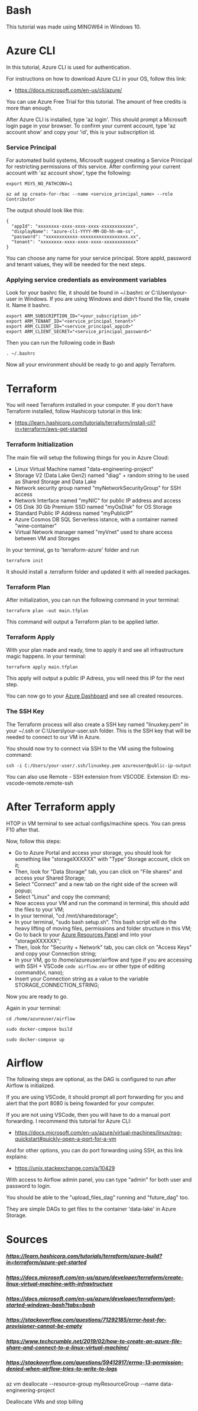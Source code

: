 # Bash

This tutorial was made using MINGW64 in Windows 10.

# Azure CLI

In this tutorial, Azure CLI is used for authentication. 

For instructions on how to download Azure CLI in your OS, follow this link:
* https://docs.microsoft.com/en-us/cli/azure/

You can use Azure Free Trial for this tutorial.
The amount of free credits is more than enough.

After Azure CLI is installed, type 'az login'. This should prompt a Microsoft login page in your browser.
To confirm your current account, type 'az account show' and copy your 'id', this is your subscription id.

### Service Principal

For automated build systems, Microsoft suggest creating a Service Principal for restricting permissions of this service.
After confirming your current account with 'az account show', type the following:

```
export MSYS_NO_PATHCONV=1

az ad sp create-for-rbac --name <service_principal_name> --role Contributor
```
The output should look like this:
```
{
  "appId": "xxxxxxxx-xxxx-xxxx-xxxx-xxxxxxxxxxxx",
  "displayName": "azure-cli-YYYY-MM-DD-hh-mm-ss",
  "password": "xxxxxxxxxxxx-xxxxxxxxxxxxxxxxxx.xx",
  "tenant": "xxxxxxxx-xxxx-xxxx-xxxx-xxxxxxxxxxxx"
}
```

You can choose any name for your service principal. 
Store appId, password and tenant values, they will be needed for the next steps.

### Applying service credentials as environment variables

Look for your bashrc file, it should be found in ~/.bashrc or C:\Users\your-user in Windows.
If you are using Windows and didn't found the file, create it. Name it bashrc.
```
export ARM_SUBSCRIPTION_ID="<your_subscription_id>"
export ARM_TENANT_ID="<service_principal_tenant>"
export ARM_CLIENT_ID="<service_principal_appid>"
export ARM_CLIENT_SECRET="<service_principal_password>"
```
Then you can run the following code in Bash
```
. ~/.bashrc
```

Now all your environment should be ready to go and apply Terraform.

# Terraform

You will need Terraform installed in your computer.
If you don't have Terraform installed, follow Hashicorp tutorial in this link:
* https://learn.hashicorp.com/tutorials/terraform/install-cli?in=terraform/aws-get-started

### Terraform Initialization

The main file will setup the following things for you in Azure Cloud:

* Linux Virtual Machine named "data-engineering-project"
* Storage V2 (Data Lake Gen2) named "diag" + random string to be used as Shared Storage and Data Lake
* Network security group named "myNetworkSecurityGroup" for SSH access
* Network Interface named "myNIC" for public IP address and access
* OS Disk 30 Gb Premium SSD named "myOsDisk" for OS Storage
* Standard Public IP Address named "myPublicIP"
* Azure Cosmos DB SQL Serverless istance, with a container named "wine-container"
* Virtual Network manager named "myVnet" used to share access between VM and Storages

In your terminal, go to 'terraform-azure' folder and run
```
terraform init
```

It should install a .terraform folder and updated it with all needed packages.

### Terraform Plan

After initialization, you can run the following command in your terminal:
```
terraform plan -out main.tfplan
```

This command will output a Terraform plan to be applied latter.

### Terraform Apply

With your plan made and ready, time to apply it and see all infrastructure magic happens.
In your terminal:
```
terraform apply main.tfplan
```

This apply will output a public IP Adress, you will need this IP for the next step.

You can now go to your [Azure Dashboard](https://portal.azure.com/#blade/HubsExtension/BrowseAll) and see all created resources. 

### The SSH Key

The Terraform process will also create a SSH key named "linuxkey.pem" in your ~/.ssh or C:\Users\your-user\.ssh folder.
This is the SSH key that will be needed to connect to our VM in Azure.

You should now try to connect via SSH to the VM using the following command:

```
ssh -i C:/Users/your-user/.ssh/linuxkey.pem azureuser@public-ip-output
```

You can also use Remote - SSH extension from VSCODE. 
Extension ID: ms-vscode-remote.remote-ssh

# After Terraform apply

HTOP in VM terminal to see actual configs/machine specs.
You can press F10 after that.

Now, follow this steps:

* Go to Azure Portal and access your storage, you should look for something like "storageXXXXXX" with "Type" Storage account, click on it;
* Then, look for "Data Storage" tab, you can click on "File shares" and access your Shared Storage;
* Select "Connect" and a new tab on the right side of the screen will popup; 
* Select "Linux" and copy the command;
* Now access your VM and run the command in terminal, this should add the files to your VM;
* In your terminal, "cd /mnt/sharedstorage";
* In your terminal, "sudo bash setup.sh". This bash script will do the heavy lifting of moving files, permissions and folder structure in this VM;
* Go to back to your [Azure Resources Panel](https://portal.azure.com/#blade/HubsExtension/BrowseAll) and into your "storageXXXXXX";
* Then, look for "Security + Network" tab, you can click on "Access Keys" and copy your Connection string;
* In your VM, go to /home/azureuser/airflow and type if you are accessing with SSH + VSCode ```code airflow.env``` or other type of editing command(vi, nano);
* Insert your Connection string as a value to the variable STORAGE_CONNECTION_STRING;

Now you are ready to go.

Again in your terminal:
```
cd /home/azureuser/airflow

sudo docker-compose build

sudo docker-compose up
```

# Airflow

The following steps are optional, as the DAG is configured to run after Airflow is initialized.

If you are using VSCode, it should prompt all port forwarding for you and alert that the port 8080 is being fowarded for your computer.

If you are not using VSCode, then you will have to do a manual port forwarding. I recommend this tutorial for Azure CLI:
* https://docs.microsoft.com/en-us/azure/virtual-machines/linux/nsg-quickstart#quickly-open-a-port-for-a-vm

And for other options, you can do port forwarding using SSH, as this link explains:
* https://unix.stackexchange.com/a/10429

With access to Airflow admin panel, you can type "admin" for both user and password to login. 

You should be able to the "upload_files_dag" running and "future_dag" too.

They are simple DAGs to get files to the container 'data-lake' in Azure Storage.

# Sources

##### https://learn.hashicorp.com/tutorials/terraform/azure-build?in=terraform/azure-get-started

##### https://docs.microsoft.com/en-us/azure/developer/terraform/create-linux-virtual-machine-with-infrastructure

##### https://docs.microsoft.com/en-us/azure/developer/terraform/get-started-windows-bash?tabs=bash

##### https://stackoverflow.com/questions/71292185/error-host-for-provisioner-cannot-be-empty

##### https://www.techcrumble.net/2019/02/how-to-create-an-azure-file-share-and-connect-to-a-linux-virtual-machine/

##### https://stackoverflow.com/questions/59412917/errno-13-permission-denied-when-airflow-tries-to-write-to-logs


az vm deallocate --resource-group myResourceGroup --name data-engineering-project

Deallocate VMs and stop billing